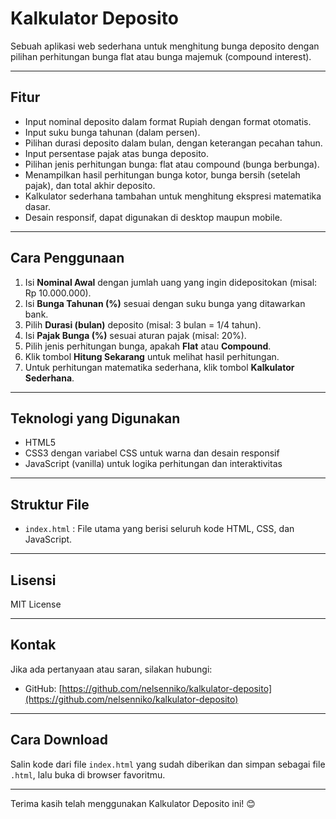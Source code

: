 # Kalkulator Deposito

Sebuah aplikasi web sederhana untuk menghitung bunga deposito dengan pilihan perhitungan bunga flat atau bunga majemuk (compound interest).

---

## Fitur

- Input nominal deposito dalam format Rupiah dengan format otomatis.
- Input suku bunga tahunan (dalam persen).
- Pilihan durasi deposito dalam bulan, dengan keterangan pecahan tahun.
- Input persentase pajak atas bunga deposito.
- Pilihan jenis perhitungan bunga: flat atau compound (bunga berbunga).
- Menampilkan hasil perhitungan bunga kotor, bunga bersih (setelah pajak), dan total akhir deposito.
- Kalkulator sederhana tambahan untuk menghitung ekspresi matematika dasar.
- Desain responsif, dapat digunakan di desktop maupun mobile.

---

## Cara Penggunaan

1. Isi **Nominal Awal** dengan jumlah uang yang ingin didepositokan (misal: Rp 10.000.000).
2. Isi **Bunga Tahunan (%)** sesuai dengan suku bunga yang ditawarkan bank.
3. Pilih **Durasi (bulan)** deposito (misal: 3 bulan = 1/4 tahun).
4. Isi **Pajak Bunga (%)** sesuai aturan pajak (misal: 20%).
5. Pilih jenis perhitungan bunga, apakah **Flat** atau **Compound**.
6. Klik tombol **Hitung Sekarang** untuk melihat hasil perhitungan.
7. Untuk perhitungan matematika sederhana, klik tombol **Kalkulator Sederhana**.

---

## Teknologi yang Digunakan

- HTML5
- CSS3 dengan variabel CSS untuk warna dan desain responsif
- JavaScript (vanilla) untuk logika perhitungan dan interaktivitas

---

## Struktur File

- `index.html` : File utama yang berisi seluruh kode HTML, CSS, dan JavaScript.

---

## Lisensi

MIT License

---

## Kontak

Jika ada pertanyaan atau saran, silakan hubungi:

- GitHub: [https://github.com/nelsenniko/kalkulator-deposito](https://github.com/nelsenniko/kalkulator-deposito)

---

## Cara Download

Salin kode dari file `index.html` yang sudah diberikan dan simpan sebagai file `.html`, lalu buka di browser favoritmu.

---

Terima kasih telah menggunakan Kalkulator Deposito ini! 😊
